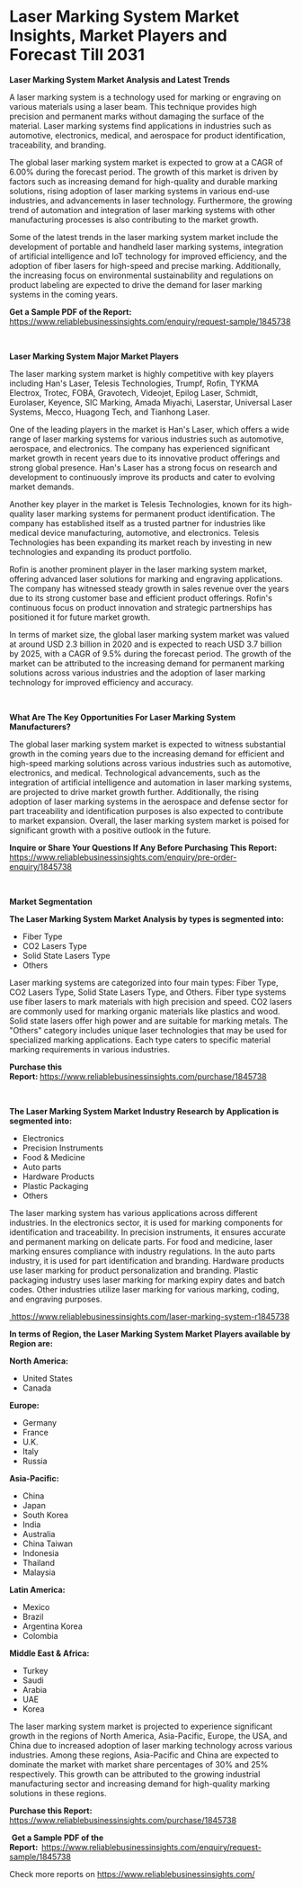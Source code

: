 <p><h1>Laser Marking System Market Insights, Market Players and Forecast Till 2031</h1></p><p><strong>Laser Marking System Market Analysis and Latest Trends</strong></p>
<p><p>A laser marking system is a technology used for marking or engraving on various materials using a laser beam. This technique provides high precision and permanent marks without damaging the surface of the material. Laser marking systems find applications in industries such as automotive, electronics, medical, and aerospace for product identification, traceability, and branding.</p><p>The global laser marking system market is expected to grow at a CAGR of 6.00% during the forecast period. The growth of this market is driven by factors such as increasing demand for high-quality and durable marking solutions, rising adoption of laser marking systems in various end-use industries, and advancements in laser technology. Furthermore, the growing trend of automation and integration of laser marking systems with other manufacturing processes is also contributing to the market growth.</p><p>Some of the latest trends in the laser marking system market include the development of portable and handheld laser marking systems, integration of artificial intelligence and IoT technology for improved efficiency, and the adoption of fiber lasers for high-speed and precise marking. Additionally, the increasing focus on environmental sustainability and regulations on product labeling are expected to drive the demand for laser marking systems in the coming years.</p></p>
<p><strong>Get a Sample PDF of the Report:&nbsp;</strong> <a href="https://www.reliablebusinessinsights.com/enquiry/request-sample/1845738">https://www.reliablebusinessinsights.com/enquiry/request-sample/1845738</a></p>
<p>&nbsp;</p>
<p><strong>Laser Marking System Major Market Players</strong></p>
<p><p>The laser marking system market is highly competitive with key players including Han's Laser, Telesis Technologies, Trumpf, Rofin, TYKMA Electrox, Trotec, FOBA, Gravotech, Videojet, Epilog Laser, Schmidt, Eurolaser, Keyence, SIC Marking, Amada Miyachi, Laserstar, Universal Laser Systems, Mecco, Huagong Tech, and Tianhong Laser. </p><p>One of the leading players in the market is Han's Laser, which offers a wide range of laser marking systems for various industries such as automotive, aerospace, and electronics. The company has experienced significant market growth in recent years due to its innovative product offerings and strong global presence. Han's Laser has a strong focus on research and development to continuously improve its products and cater to evolving market demands.</p><p>Another key player in the market is Telesis Technologies, known for its high-quality laser marking systems for permanent product identification. The company has established itself as a trusted partner for industries like medical device manufacturing, automotive, and electronics. Telesis Technologies has been expanding its market reach by investing in new technologies and expanding its product portfolio.</p><p>Rofin is another prominent player in the laser marking system market, offering advanced laser solutions for marking and engraving applications. The company has witnessed steady growth in sales revenue over the years due to its strong customer base and efficient product offerings. Rofin's continuous focus on product innovation and strategic partnerships has positioned it for future market growth.</p><p>In terms of market size, the global laser marking system market was valued at around USD 2.3 billion in 2020 and is expected to reach USD 3.7 billion by 2025, with a CAGR of 9.5% during the forecast period. The growth of the market can be attributed to the increasing demand for permanent marking solutions across various industries and the adoption of laser marking technology for improved efficiency and accuracy.</p></p>
<p>&nbsp;</p>
<p><strong>What Are The Key Opportunities For Laser Marking System Manufacturers?</strong></p>
<p><p>The global laser marking system market is expected to witness substantial growth in the coming years due to the increasing demand for efficient and high-speed marking solutions across various industries such as automotive, electronics, and medical. Technological advancements, such as the integration of artificial intelligence and automation in laser marking systems, are projected to drive market growth further. Additionally, the rising adoption of laser marking systems in the aerospace and defense sector for part traceability and identification purposes is also expected to contribute to market expansion. Overall, the laser marking system market is poised for significant growth with a positive outlook in the future.</p></p>
<p><strong>Inquire or Share Your Questions If Any Before Purchasing This Report:</strong> <a href="https://www.reliablebusinessinsights.com/enquiry/pre-order-enquiry/1845738">https://www.reliablebusinessinsights.com/enquiry/pre-order-enquiry/1845738</a></p>
<p>&nbsp;</p>
<p><strong>Market Segmentation</strong></p>
<p><strong>The Laser Marking System Market Analysis by types is segmented into:</strong></p>
<p><ul><li>Fiber Type</li><li>CO2 Lasers Type</li><li>Solid State Lasers Type</li><li>Others</li></ul></p>
<p><p>Laser marking systems are categorized into four main types: Fiber Type, CO2 Lasers Type, Solid State Lasers Type, and Others. Fiber type systems use fiber lasers to mark materials with high precision and speed. CO2 lasers are commonly used for marking organic materials like plastics and wood. Solid state lasers offer high power and are suitable for marking metals. The "Others" category includes unique laser technologies that may be used for specialized marking applications. Each type caters to specific material marking requirements in various industries.</p></p>
<p><strong>Purchase this Report:&nbsp;</strong><a href="https://www.reliablebusinessinsights.com/purchase/1845738">https://www.reliablebusinessinsights.com/purchase/1845738</a></p>
<p>&nbsp;</p>
<p><strong>The Laser Marking System Market Industry Research by Application is segmented into:</strong></p>
<p><ul><li>Electronics</li><li>Precision Instruments</li><li>Food & Medicine</li><li>Auto parts</li><li>Hardware Products</li><li>Plastic Packaging</li><li>Others</li></ul></p>
<p><p>The laser marking system has various applications across different industries. In the electronics sector, it is used for marking components for identification and traceability. In precision instruments, it ensures accurate and permanent marking on delicate parts. For food and medicine, laser marking ensures compliance with industry regulations. In the auto parts industry, it is used for part identification and branding. Hardware products use laser marking for product personalization and branding. Plastic packaging industry uses laser marking for marking expiry dates and batch codes. Other industries utilize laser marking for various marking, coding, and engraving purposes.</p></p>
<p><a href="https://www.reliablebusinessinsights.com/laser-marking-system-r1845738">&nbsp;https://www.reliablebusinessinsights.com/laser-marking-system-r1845738</a></p>
<p><strong>In terms of Region, the Laser Marking System Market Players available by Region are:</strong></p>
<p>
    <p> <strong> North America: </strong>
        <ul>
            <li>United States</li>
            <li>Canada</li>
        </ul>
        </p> 
    <p> <strong> Europe: </strong>
        <ul>
            <li>Germany</li>
            <li>France</li>
            <li>U.K.</li>
            <li>Italy</li>
            <li>Russia</li>
        </ul>
        </p> 
    <p> <strong> Asia-Pacific: </strong>
        <ul>
            <li>China</li>
            <li>Japan</li>
            <li>South Korea</li>
            <li>India</li>
            <li>Australia</li>
            <li>China Taiwan</li>
            <li>Indonesia</li>
            <li>Thailand</li>
            <li>Malaysia</li>
        </ul>
        </p> 
    <p> <strong> Latin America: </strong>
        <ul>
            <li>Mexico</li>
            <li>Brazil</li>
            <li>Argentina Korea</li>
            <li>Colombia</li>
        </ul>
        </p> 
    <p> <strong> Middle East & Africa: </strong>
        <ul>
            <li>Turkey</li>
            <li>Saudi</li>
            <li>Arabia</li>
            <li>UAE</li>
            <li>Korea</li>
        </ul>
    </p>
    </p>
<p><p>The laser marking system market is projected to experience significant growth in the regions of North America, Asia-Pacific, Europe, the USA, and China due to increased adoption of laser marking technology across various industries. Among these regions, Asia-Pacific and China are expected to dominate the market with market share percentages of 30% and 25% respectively. This growth can be attributed to the growing industrial manufacturing sector and increasing demand for high-quality marking solutions in these regions.</p></p>
<p><strong>Purchase this Report: </strong><a href="https://www.reliablebusinessinsights.com/purchase/1845738">https://www.reliablebusinessinsights.com/purchase/1845738</a></p>
<p>&nbsp;<strong>Get a Sample PDF of the Report:&nbsp;&nbsp;</strong><a href="https://www.reliablebusinessinsights.com/enquiry/request-sample/1845738">https://www.reliablebusinessinsights.com/enquiry/request-sample/1845738</a></p>
<p><strong></strong></p>
<p>Check more reports on <a href="https://www.reliablebusinessinsights.com/">https://www.reliablebusinessinsights.com/</a></p>